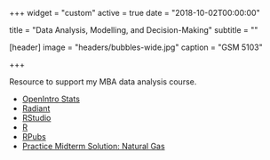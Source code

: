 +++
widget = "custom"
active = true
date = "2018-10-02T00:00:00"

title = "Data Analysis, Modelling, and Decision-Making"
subtitle = ""

[header]
image = "headers/bubbles-wide.jpg"
caption = "GSM 5103"

+++

Resource to support my MBA data analysis course.

+ [OpenIntro Stats](https://www.openintro.org/stat/textbook.php?stat_book=os)
+ [Radiant](https://radiant-rstats.github.io/docs/index.html)
+ [RStudio](https://www.rstudio.com)
+ [R](https://cran.r-project.org)
+ [RPubs](https://rpubs.com/rwalkerWU/)
+ [Practice Midterm Solution: Natural Gas](https://rww.science/courses/DADM/PracticeMidterm.html)

